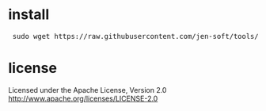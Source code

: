 # install 
<pre> sudo wget https://raw.githubusercontent.com/jen-soft/tools/master/p.py  "$(python -m site --user-site)/p.py" </pre>

# license 
Licensed under the Apache License, Version 2.0 
http://www.apache.org/licenses/LICENSE-2.0

